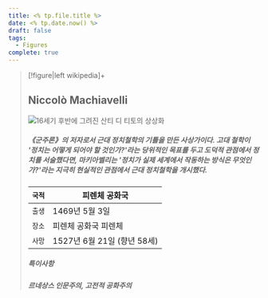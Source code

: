```yaml
---
title: <% tp.file.title %>
date: <% tp.date.now() %>
draft: false
tags:
  - Figures
complete: true
---
```

> [!figure|left wikipedia]+
> ## **Niccolò Machiavelli**
> ![16세기 후반에 그려진 산티 디 티토의 상상화](https://i.namu.wiki/i/LCcLJqqj6O_ZdNMgywEYSG72ph5uRf5gh7ee40UEJI-K998c7z7gIn8up9hXJifdgDFbstB52jyjJdYQeJ3FujdpWsM6-2rtjkNjnbOGynBnNkei6PbspD98Wd5qow2vpZtwWtQeSK6pxEazcsQYLA.webp)
> ##### 《군주론》의 저자로서 근대 정치철학의 기틀을 만든 사상가이다. 고대 철학이 '정치는 어떻게 되어야 할 것인가?'라는 당위적인 목표를 두고 도덕적 관점에서 정치를 서술했다면, 마키아벨리는 '정치가 실제 세계에서 작동하는 방식은 무엇인가?'라는 지극히 현실적인 관점에서 근대 정치철학을 개시했다.
> | `국적`  <br> |  피렌체 공화국 <br> |
> | ---- | --- |
> | `출생` | 1469년 5월 3일 |
> | `장소` | 피렌체 공화국 피렌체 |
> | `사망` | 1527년 6월 21일 (향년 58세)
> 
> ##### 특이사항
> ##### 르네상스 인문주의, 고전적 공화주의

